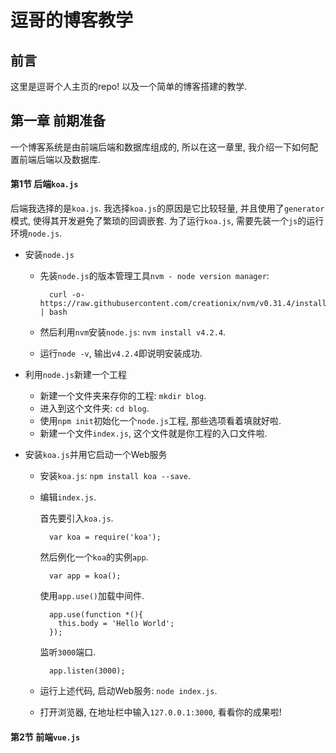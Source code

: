 # 逗哥的博客教学

## 前言

这里是逗哥个人主页的repo! 以及一个简单的博客搭建的教学.

## 第一章 前期准备

一个博客系统是由前端后端和数据库组成的, 所以在这一章里, 我介绍一下如何配置前端后端以及数据库.

#### 第1节 后端`koa.js`

后端我选择的是`koa.js`. 我选择`koa.js`的原因是它比较轻量, 并且使用了`generator`模式, 使得其开发避免了繁琐的回调嵌套. 为了运行`koa.js`, 需要先装一个`js`的运行环境`node.js`.

* 安装`node.js`
    
    * 先装`node.js`的版本管理工具`nvm - node version manager`:
        
            curl -o- https://raw.githubusercontent.com/creationix/nvm/v0.31.4/install.sh | bash
    
    * 然后利用`nvm`安装`node.js`: `nvm install v4.2.4`.
    * 运行`node -v`, 输出`v4.2.4`即说明安装成功.

* 利用`node.js`新建一个工程

    * 新建一个文件夹来存你的工程: `mkdir blog`.
    * 进入到这个文件夹: `cd blog`.
    * 使用`npm init`初始化一个`node.js`工程, 那些选项看着填就好啦.
    * 新建一个文件`index.js`, 这个文件就是你工程的入口文件啦.

* 安装`koa.js`并用它启动一个Web服务

    * 安装`koa.js`: `npm install koa --save`.
    * 编辑`index.js`.

        首先要引入`koa.js`.
    
            var koa = require('koa');
            
        然后例化一个`koa`的实例`app`.

            var app = koa();

        使用`app.use()`加载中间件.

            app.use(function *(){
              this.body = 'Hello World';
            });

        监听`3000`端口.

            app.listen(3000);

    * 运行上述代码, 启动Web服务: `node index.js`.
    * 打开浏览器, 在地址栏中输入`127.0.0.1:3000`, 看看你的成果啦!

#### 第2节 前端`vue.js`


